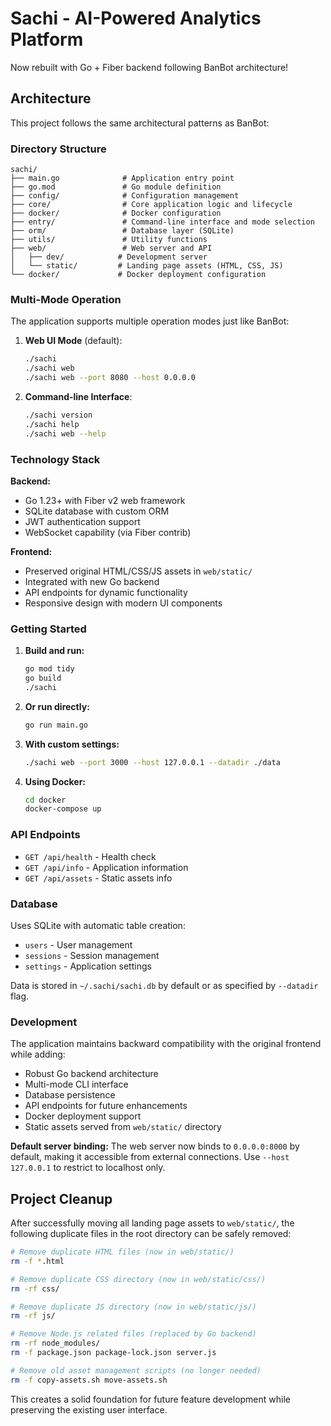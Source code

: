 # Sachi - AI-Powered Analytics Platform

Now rebuilt with Go + Fiber backend following BanBot architecture!

## Architecture

This project follows the same architectural patterns as BanBot:

### Directory Structure
```
sachi/
├── main.go              # Application entry point
├── go.mod               # Go module definition
├── config/              # Configuration management
├── core/                # Core application logic and lifecycle
├── docker/              # Docker configuration
├── entry/               # Command-line interface and mode selection
├── orm/                 # Database layer (SQLite)
├── utils/               # Utility functions
├── web/                 # Web server and API
│   ├── dev/            # Development server
│   └── static/         # Landing page assets (HTML, CSS, JS)
└── docker/             # Docker deployment configuration
```

### Multi-Mode Operation

The application supports multiple operation modes just like BanBot:

1. **Web UI Mode** (default):
   ```bash
   ./sachi
   ./sachi web
   ./sachi web --port 8080 --host 0.0.0.0
   ```

2. **Command-line Interface**:
   ```bash
   ./sachi version
   ./sachi help
   ./sachi web --help
   ```

### Technology Stack

**Backend:**
- Go 1.23+ with Fiber v2 web framework
- SQLite database with custom ORM
- JWT authentication support
- WebSocket capability (via Fiber contrib)

**Frontend:**
- Preserved original HTML/CSS/JS assets in `web/static/`
- Integrated with new Go backend
- API endpoints for dynamic functionality
- Responsive design with modern UI components

### Getting Started

1. **Build and run:**
   ```bash
   go mod tidy
   go build
   ./sachi
   ```

2. **Or run directly:**
   ```bash
   go run main.go
   ```

3. **With custom settings:**
   ```bash
   ./sachi web --port 3000 --host 127.0.0.1 --datadir ./data
   ```

4. **Using Docker:**
   ```bash
   cd docker
   docker-compose up
   ```

### API Endpoints

- `GET /api/health` - Health check
- `GET /api/info` - Application information
- `GET /api/assets` - Static assets info

### Database

Uses SQLite with automatic table creation:
- `users` - User management
- `sessions` - Session management  
- `settings` - Application settings

Data is stored in `~/.sachi/sachi.db` by default or as specified by `--datadir` flag.

### Development

The application maintains backward compatibility with the original frontend while adding:
- Robust Go backend architecture
- Multi-mode CLI interface  
- Database persistence
- API endpoints for future enhancements
- Docker deployment support
- Static assets served from `web/static/` directory

**Default server binding:** The web server now binds to `0.0.0.0:8000` by default, making it accessible from external connections. Use `--host 127.0.0.1` to restrict to localhost only.

## Project Cleanup

After successfully moving all landing page assets to `web/static/`, the following duplicate files in the root directory can be safely removed:

```bash
# Remove duplicate HTML files (now in web/static/)
rm -f *.html

# Remove duplicate CSS directory (now in web/static/css/)
rm -rf css/

# Remove duplicate JS directory (now in web/static/js/)
rm -rf js/

# Remove Node.js related files (replaced by Go backend)
rm -rf node_modules/
rm -f package.json package-lock.json server.js

# Remove old asset management scripts (no longer needed)
rm -f copy-assets.sh move-assets.sh
```

This creates a solid foundation for future feature development while preserving the existing user interface.

